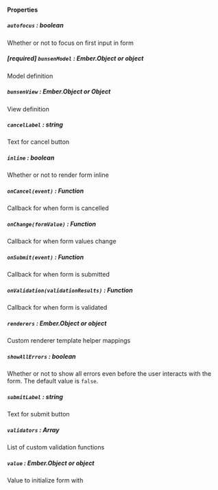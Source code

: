#### Properties

##### `autofocus` : *boolean*

Whether or not to focus on first input in form

##### **[required]** `bunsenModel` : *Ember.Object or object*

Model definition

##### `bunsenView` : *Ember.Object or Object*

View definition

##### `cancelLabel` : *string*

Text for cancel button

##### `inline` : *boolean*

Whether or not to render form inline

##### `onCancel(event)` : *Function*

Callback for when form is cancelled

##### `onChange(formValue)` : *Function*

Callback for when form values change

##### `onSubmit(event)` : *Function*

Callback for when form is submitted

##### `onValidation(validationResults)` : *Function*

Callback for when form is validated

##### `renderers` : *Ember.Object or object*

Custom renderer template helper mappings

##### `showAllErrors` : *boolean*

Whether or not to show all errors even before the user interacts with the form. The default value is `false`.

##### `submitLabel` : *string*

Text for submit button

##### `validators` : *Array<Function>*

List of custom validation functions

##### `value` : *Ember.Object or object*

Value to initialize form with
